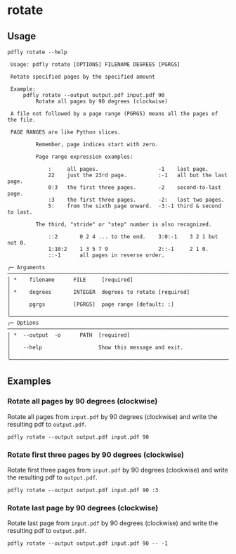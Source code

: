 # rotate

## Usage

```
pdfly rotate --help

 Usage: pdfly rotate [OPTIONS] FILENAME DEGREES [PGRGS]

 Rotate specified pages by the specified amount

 Example:
     pdfly rotate --output output.pdf input.pdf 90
         Rotate all pages by 90 degrees (clockwise)

 A file not followed by a page range (PGRGS) means all the pages of the file.

 PAGE RANGES are like Python slices.

         Remember, page indices start with zero.

         Page range expression examples:

             :     all pages.                   -1    last page.
             22    just the 23rd page.          :-1   all but the last page.
             0:3   the first three pages.       -2    second-to-last page.
             :3    the first three pages.       -2:   last two pages.
             5:    from the sixth page onward.  -3:-1 third & second to last.

         The third, "stride" or "step" number is also recognized.

             ::2       0 2 4 ... to the end.    3:0:-1    3 2 1 but not 0.
             1:10:2    1 3 5 7 9                2::-1     2 1 0.
             ::-1      all pages in reverse order.

╭─ Arguments ────────────────────────────────────────────────────────────────────────────────────────────────────────────────────────────────────────────────────────────────────────────────╮
│ *    filename      FILE     [required]                                                                                                                                                     │
│ *    degrees       INTEGER  degrees to rotate [required]                                                                                                                                   │
│      pgrgs         [PGRGS]  page range [default: :]                                                                                                                                        │
╰────────────────────────────────────────────────────────────────────────────────────────────────────────────────────────────────────────────────────────────────────────────────────────────╯
╭─ Options ──────────────────────────────────────────────────────────────────────────────────────────────────────────────────────────────────────────────────────────────────────────────────╮
│ *  --output  -o      PATH  [required]                                                                                                                                                      │
│    --help                  Show this message and exit.                                                                                                                                     │
╰────────────────────────────────────────────────────────────────────────────────────────────────────────────────────────────────────────────────────────────────────────────────────────────╯
```

## Examples

### Rotate all pages by 90 degrees (clockwise)

Rotate all pages from `input.pdf` by 90 degrees (clockwise) and write the resulting pdf to `output.pdf`.

```
pdfly rotate --output output.pdf input.pdf 90
```

### Rotate first three pages by 90 degrees (clockwise)

Rotate first three pages from `input.pdf` by 90 degrees (clockwise) and write the resulting pdf to `output.pdf`.

```
pdfly rotate --output output.pdf input.pdf 90 :3
```

### Rotate last page by 90 degrees (clockwise)

Rotate last page from `input.pdf` by 90 degrees (clockwise) and write the resulting pdf to `output.pdf`.

```
pdfly rotate --output output.pdf input.pdf 90 -- -1
```
